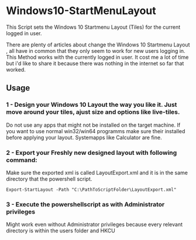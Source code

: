 # Windows10-StartMenuLayout
This Script sets the Windows 10 Startmenu Layout (Tiles) for the current logged in user.

There are plenty of articles about change the Windows 10 Startmenu Layout , all have in common that they only seem to work for new users logging in. This Method works with the currently logged in user. It cost me a lot of time but i'd like to share it because there was nothing in the internet so far that worked.


## Usage

### 1 - Design your Windows 10 Layout the way you like it. Just move around your tiles, ajust size and options like live-tiles.
Do not use any apps that might not be installed on the target machine. If you want to use normal win32/win64 programms make sure their installed before applying your layout. Systemapps like Calculator are fine.

### 2 - Export your Freshly new designed layout with following command:
Make sure the exported xml is called LayoutExport.xml and it is in the same directory that the powershell script.

```
Export-StartLayout -Path "C:\PathToScriptFolder\LayoutExport.xml"
```

### 3 - Execute the powershellscript as with Administrator privileges
Might work even without Administrator privileges because every relevant directory is within the users folder and HKCU
